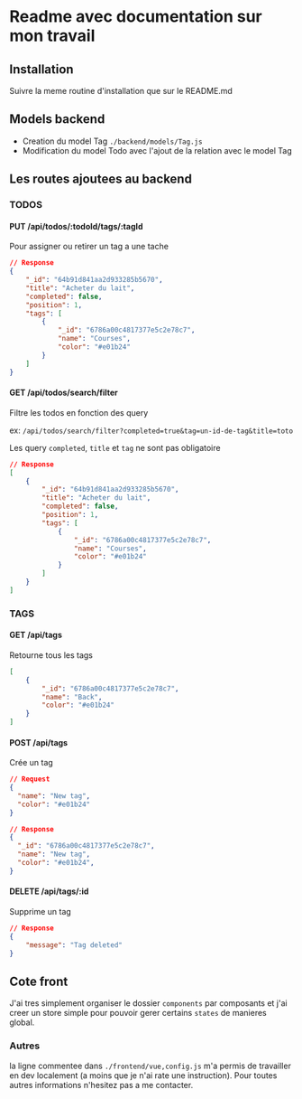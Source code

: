 # Readme avec documentation sur mon travail

## Installation

Suivre la meme routine d'installation que sur le README.md

## Models backend

-   Creation du model Tag `./backend/models/Tag.js`
-   Modification du model Todo avec l'ajout de la relation avec le model Tag

## Les routes ajoutees au backend

### TODOS

#### PUT /api/todos/:todoId/tags/:tagId

Pour assigner ou retirer un tag a une tache

```json
// Response
{
    "_id": "64b91d841aa2d933285b5670",
    "title": "Acheter du lait",
    "completed": false,
    "position": 1,
    "tags": [
        {
            "_id": "6786a00c4817377e5c2e78c7",
            "name": "Courses",
            "color": "#e01b24"
        }
    ]
}
```

#### GET /api/todos/search/filter

Filtre les todos en fonction des query

ex: `/api/todos/search/filter?completed=true&tag=un-id-de-tag&title=toto`

Les query `completed`, `title` et `tag` ne sont pas obligatoire

```json
// Response
[
    {
        "_id": "64b91d841aa2d933285b5670",
        "title": "Acheter du lait",
        "completed": false,
        "position": 1,
        "tags": [
            {
                "_id": "6786a00c4817377e5c2e78c7",
                "name": "Courses",
                "color": "#e01b24"
            }
        ]
    }
]
```

### TAGS

#### GET /api/tags

Retourne tous les tags

```json
[
    {
        "_id": "6786a00c4817377e5c2e78c7",
        "name": "Back",
        "color": "#e01b24"
    }
]
```

#### POST /api/tags

Crée un tag

```json
// Request
{
  "name": "New tag",
  "color": "#e01b24"
}

// Response
{
  "_id": "6786a00c4817377e5c2e78c7",
  "name": "New tag",
  "color": "#e01b24",
}
```

#### DELETE /api/tags/:id

Supprime un tag

```json
// Response
{
    "message": "Tag deleted"
}
```

## Cote front

J'ai tres simplement organiser le dossier `components` par composants et j'ai creer un store simple pour pouvoir
gerer certains `states` de manieres global.

### Autres

la ligne commentee dans `./frontend/vue,config.js` m'a permis de travailler en dev localement (a moins que je n'ai rate une instruction).
Pour toutes autres informations n'hesitez pas a me contacter.

